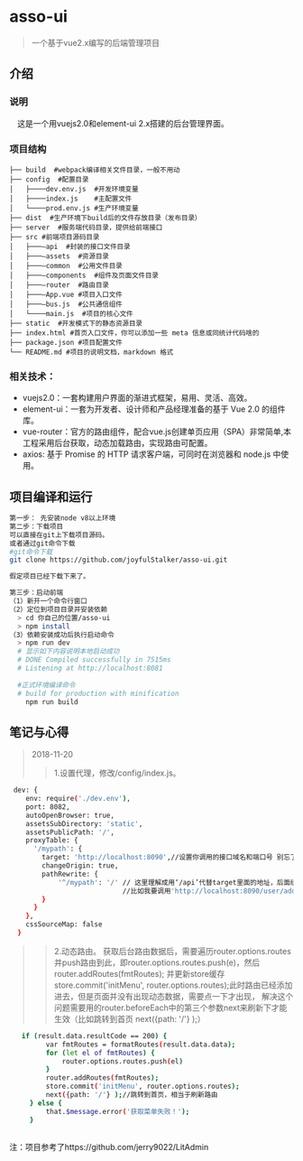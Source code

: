 # asso-ui
> 一个基于vue2.x编写的后端管理项目

## 介绍


### 说明

　这是一个用vuejs2.0和element-ui 2.x搭建的后台管理界面。
    
### 项目结构
```
├── build  #webpack编译相关文件目录，一般不用动 
├── config  #配置目录
│   ├────dev.env.js  #开发环境变量
│   ├────index.js    #主配置文件
│   └────prod.env.js #生产环境变量
├── dist  #生产环境下build后的文件存放目录（发布目录）
├── server  #服务端代码目录，提供给前端接口
├── src #前端项目源码目录
│   ├───—api  #封装的接口文件目录
│   ├───—assets  #资源目录
│   ├───—common  #公用文件目录
│   ├───—components  #组件及页面文件目录
│   ├───—router  #路由目录
│   ├───—App.vue #项目入口文件
│   ├───—bus.js  #公共通信组件
│   └────main.js  #项目的核心文件
├── static  #开发模式下的静态资源目录
├── index.html #首页入口文件，你可以添加一些 meta 信息或同统计代码啥的
├── package.json #项目配置文件
└── README.md #项目的说明文档，markdown 格式
```

### 相关技术：

* vuejs2.0：一套构建用户界面的渐进式框架，易用、灵活、高效。
* element-ui：一套为开发者、设计师和产品经理准备的基于 Vue 2.0 的组件库。
* vue-router：官方的路由组件，配合vue.js创建单页应用（SPA）非常简单,本工程采用后台获取，动态加载路由，实现路由可配置。
* axios: 基于 Promise 的 HTTP 请求客户端，可同时在浏览器和 node.js 中使用。

## 项目编译和运行

``` bash
第一步： 先安装node v8以上环境
第二步：下载项目
可以直接在git上下载项目源码。
或者通过git命令下载
#git命令下载
git clone https://github.com/joyfulStalker/asso-ui.git

假定项目已经下载下来了。

第三步：启动前端
（1）新开一个命令行窗口
（2）定位到项目目录并安装依赖
  > cd 你自己的位置/asso-ui
  > npm install
（3）依赖安装成功后执行启动命令
  > npm run dev
  # 显示如下内容说明本地启动成功
  # DONE Compiled successfully in 7515ms
  # Listening at http://localhost:8081
   
  #正式环境编译命令
  # build for production with minification
    npm run build

```


## 笔记与心得
 > 2018-11-20
 >> 1.设置代理，修改/config/index.js。
  ``` bash
   dev: {
      env: require('./dev.env'),
      port: 8082,
      autoOpenBrowser: true,
      assetsSubDirectory: 'static',
      assetsPublicPath: '/',
      proxyTable: {
        '/mypath': {
          target: 'http://localhost:8090',//设置你调用的接口域名和端口号 别忘了加http
          changeOrigin: true,
          pathRewrite: {
              '^/mypath': '/' // 这里理解成用‘/api’代替target里面的地址，后面组件中我们掉接口时直接用api代替 
                              //比如我要调用'http://localhost:8090/user/add'，直接写‘/mypath/user/add’即可
          }
        }
      },
      cssSourceMap: false
    }

  ```
 >> 2.动态路由。
 >> 获取后台路由数据后，需要遍历router.options.routes并push路由到此，即router.options.routes.push(e)，然后router.addRoutes(fmtRoutes);
            并更新store缓存store.commit('initMenu', router.options.routes);此时路由已经添加进去，但是页面并没有出现动态数据，需要点一下才出现，
            解决这个问题需要用的router.beforeEach中的第三个参数next来刷新下才能生效（比如跳转到首页  next({path: '/'} );）
 
   ``` bash
      if (result.data.resultCode == 200) {
            var fmtRoutes = formatRoutes(result.data.data);
            for (let el of fmtRoutes) {
                router.options.routes.push(el)
            }
            router.addRoutes(fmtRoutes);
            store.commit('initMenu', router.options.routes);
            next({path: '/'} );//跳转到首页，相当于刷新路由
        } else {
            that.$message.error('获取菜单失败！');
        }
   ```

## 
注：项目参考了https://github.com/jerry9022/LitAdmin
